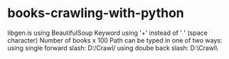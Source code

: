 # books-crawling-with-python
 libgen.is
 using BeautifulSoup
 Keyword using '+' instead of ' ' (space character)
 Number of books x 100
 Path can be typed in one of two ways:
   using single forward slash:  D:/Crawl/
   using doube back slash:      D:\\Crawl\\
